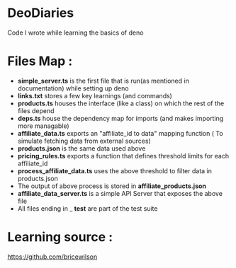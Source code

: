 # DeoDiaries
Code I wrote while learning the basics of deno
 # Files Map :
 * **simple_server.ts** is the first file that is run(as mentioned in documentation) while setting up deno
 * **links.txt** stores a few key learnings (and commands)
 * **products.ts** houses the interface (like a class) on which the rest of the files depend
 * **deps.ts** house the dependency map for imports (and makes importing more managable)
 * **affiliate_data.ts** exports an "affiliate_id to data" mapping function ( To simulate fetching data from external sources)
 * **products.json** is the same data used above
 * **pricing_rules.ts** exports a function that defines threshold limits for each affiliate_id
 * **process_affiliate_data.ts** uses the above threshold to filter data in products.json
 * The output of above process is stored in **affiliate_products.json**
 * **affiliate_data_server.ts** is a simple API Server that exposes the above file
 * All files ending in _ **test** are part of the test suite

# Learning source :
https://github.com/bricewilson
